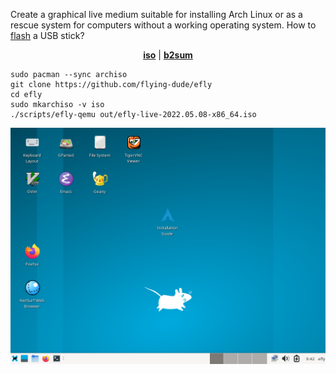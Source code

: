 Create a graphical live medium suitable for installing Arch Linux or as a rescue system for computers without a working operating system.
How to [flash](docs/flash.md) a USB stick?

<p align="center">
<b><a href="https://github.com/flying-dude/efly/releases/download/latest/efly-live.iso">iso</a></b> | <b><a href="https://github.com/flying-dude/efly/releases/download/latest/efly-live.iso.b2sum">b2sum</a></b>
</p>

```
sudo pacman --sync archiso
git clone https://github.com/flying-dude/efly
cd efly
sudo mkarchiso -v iso
./scripts/efly-qemu out/efly-live-2022.05.08-x86_64.iso
```

![Efly Linux Live](screenshot.png)
